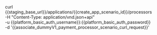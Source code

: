 curl {{staging_base_url}}/applications/{{create_app_scenario_id}}/processors \
    -H "Content-Type: application/vnd.json+api" \
    -u  {{platform_basic_auth_username}}:{{platform_basic_auth_password}} \
    -d '{{associate_dummyV1_payment_processor_scenario_curl_request}}'
